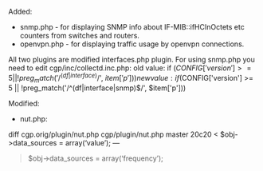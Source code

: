 Added:
 - snmp.php - for displaying SNMP info about IF-MIB::ifHCInOctets etc counters from switches and routers.
 - openvpn.php - for displaying traffic usage by openvpn connections.

All two plugins are modified interfaces.php plugin.
For using snmp.php you need to edit cgp/inc/collectd.inc.php:
old value:
if ($CONFIG['version'] >= 5 || !preg_match('/^(df|interface)$/', $item['p']))
new value:
if ($CONFIG['version'] >= 5 || !preg_match('/^(df|interface|snmp)$/', $item['p']))

Modified:
 - nut.php:
 
 diff cgp.orig/plugin/nut.php cgp/plugin/nut.php master
 20c20
 < $obj->data_sources = array(‘value’);
 —
 > $obj->data_sources = array(‘frequency’);
